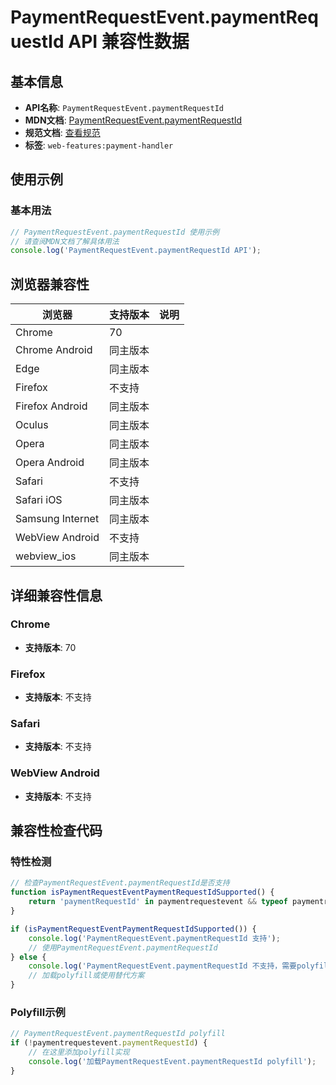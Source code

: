 # PaymentRequestEvent.paymentRequestId API 兼容性数据

## 基本信息

- **API名称**: `PaymentRequestEvent.paymentRequestId`
- **MDN文档**: [PaymentRequestEvent.paymentRequestId](https://developer.mozilla.org/docs/Web/API/PaymentRequestEvent/paymentRequestId)
- **规范文档**: [查看规范](https://w3c.github.io/payment-handler/#dom-paymentrequestevent-paymentrequestid)
- **标签**: `web-features:payment-handler`

## 使用示例

### 基本用法

```javascript
// PaymentRequestEvent.paymentRequestId 使用示例
// 请查阅MDN文档了解具体用法
console.log('PaymentRequestEvent.paymentRequestId API');
```

## 浏览器兼容性

| 浏览器 | 支持版本 | 说明 |
|--------|----------|------|
| Chrome | 70 |  |
| Chrome Android | 同主版本 |  |
| Edge | 同主版本 |  |
| Firefox | 不支持 |  |
| Firefox Android | 同主版本 |  |
| Oculus | 同主版本 |  |
| Opera | 同主版本 |  |
| Opera Android | 同主版本 |  |
| Safari | 不支持 |  |
| Safari iOS | 同主版本 |  |
| Samsung Internet | 同主版本 |  |
| WebView Android | 不支持 |  |
| webview_ios | 同主版本 |  |

## 详细兼容性信息

### Chrome

- **支持版本**: 70

### Firefox

- **支持版本**: 不支持

### Safari

- **支持版本**: 不支持

### WebView Android

- **支持版本**: 不支持

## 兼容性检查代码

### 特性检测

```javascript
// 检查PaymentRequestEvent.paymentRequestId是否支持
function isPaymentRequestEventPaymentRequestIdSupported() {
    return 'paymentRequestId' in paymentrequestevent && typeof paymentrequestevent.paymentRequestId === 'function';
}

if (isPaymentRequestEventPaymentRequestIdSupported()) {
    console.log('PaymentRequestEvent.paymentRequestId 支持');
    // 使用PaymentRequestEvent.paymentRequestId
} else {
    console.log('PaymentRequestEvent.paymentRequestId 不支持，需要polyfill');
    // 加载polyfill或使用替代方案
}
```

### Polyfill示例

```javascript
// PaymentRequestEvent.paymentRequestId polyfill
if (!paymentrequestevent.paymentRequestId) {
    // 在这里添加polyfill实现
    console.log('加载PaymentRequestEvent.paymentRequestId polyfill');
}
```

